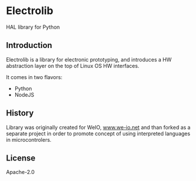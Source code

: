 
# Electrolib
HAL library for Python

## Introduction
Electrolib is a library for electronic prototyping, and introduces
a HW abstraction layer on the top of Linux OS HW interfaces.

It comes in two flavors:
 - Python
 - NodeJS


## History
Library was originally created for WeIO, www.we-io.net and than forked as a
separate project in order to promote concept of using interpreted languages
in microcontrolers.

## License
Apache-2.0
